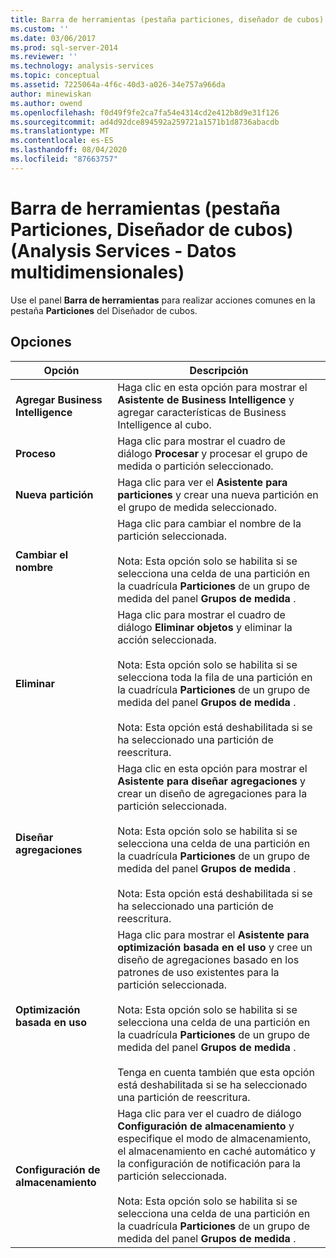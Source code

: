 ```yaml
---
title: Barra de herramientas (pestaña particiones, diseñador de cubos) (Analysis Services-datos multidimensionales) | Microsoft Docs
ms.custom: ''
ms.date: 03/06/2017
ms.prod: sql-server-2014
ms.reviewer: ''
ms.technology: analysis-services
ms.topic: conceptual
ms.assetid: 7225064a-4f6c-40d3-a026-34e757a966da
author: minewiskan
ms.author: owend
ms.openlocfilehash: f0d49f9fe2ca7fa54e4314cd2e412b8d9e31f126
ms.sourcegitcommit: ad4d92dce894592a259721a1571b1d8736abacdb
ms.translationtype: MT
ms.contentlocale: es-ES
ms.lasthandoff: 08/04/2020
ms.locfileid: "87663757"
---
```

# <a name="toolbar-partitions-tab-cube-designer-analysis-services---multidimensional-data"></a>Barra de herramientas (pestaña Particiones, Diseñador de cubos) (Analysis Services - Datos multidimensionales)
  Use el panel **Barra de herramientas** para realizar acciones comunes en la pestaña **Particiones** del Diseñador de cubos.  
  
## <a name="options"></a>Opciones  
  
|Opción|Descripción|  
|------------|-----------------|  
|**Agregar Business Intelligence**|Haga clic en esta opción para mostrar el **Asistente de Business Intelligence** y agregar características de Business Intelligence al cubo.|  
|**Proceso**|Haga clic para mostrar el cuadro de diálogo **Procesar** y procesar el grupo de medida o partición seleccionado.|  
|**Nueva partición**|Haga clic para ver el **Asistente para particiones** y crear una nueva partición en el grupo de medida seleccionado.|  
|**Cambiar el nombre**|Haga clic para cambiar el nombre de la partición seleccionada.<br /><br /> Nota: Esta opción solo se habilita si se selecciona una celda de una partición en la cuadrícula **Particiones** de un grupo de medida del panel **Grupos de medida** .|  
|**Eliminar**|Haga clic para mostrar el cuadro de diálogo **Eliminar objetos** y eliminar la acción seleccionada.<br /><br /> Nota: Esta opción solo se habilita si se selecciona toda la fila de una partición en la cuadrícula **Particiones** de un grupo de medida del panel **Grupos de medida** .<br /><br /> Nota: Esta opción está deshabilitada si se ha seleccionado una partición de reescritura.|  
|**Diseñar agregaciones**|Haga clic en esta opción para mostrar el **Asistente para diseñar agregaciones** y crear un diseño de agregaciones para la partición seleccionada.<br /><br /> Nota: Esta opción solo se habilita si se selecciona una celda de una partición en la cuadrícula **Particiones** de un grupo de medida del panel **Grupos de medida** .<br /><br /> Nota: Esta opción está deshabilitada si se ha seleccionado una partición de reescritura.|  
|**Optimización basada en uso**|Haga clic para mostrar el **Asistente para optimización basada en el uso** y cree un diseño de agregaciones basado en los patrones de uso existentes para la partición seleccionada.<br /><br /> Nota: Esta opción solo se habilita si se selecciona una celda de una partición en la cuadrícula **Particiones** de un grupo de medida del panel **Grupos de medida** .<br /><br /> Tenga en cuenta también que esta opción está deshabilitada si se ha seleccionado una partición de reescritura.|  
|**Configuración de almacenamiento**|Haga clic para ver el cuadro de diálogo **Configuración de almacenamiento** y especifique el modo de almacenamiento, el almacenamiento en caché automático y la configuración de notificación para la partición seleccionada.<br /><br /> Nota: Esta opción solo se habilita si se selecciona una celda de una partición en la cuadrícula **Particiones** de un grupo de medida del panel **Grupos de medida** .|  
  
  
